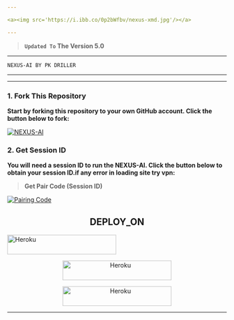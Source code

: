 ```yaml
---

<a><img src='https://i.ibb.co/0p2bWfbv/nexus-xmd.jpg'/></a>

---
```

    
> **`Updated To` The Version 5.0**
---

```
NEXUS-AI BY PK DRILLER 
```
---
---
### 1. Fork This Repository

**Start by forking this repository to your own GitHub account. Click the button below to fork:**

  <a href="https://github.com/Pkdriller/NEXUS-AI/fork"><img title="NEXUS-AI" src="https://img.shields.io/badge/FORK-NEXUS AI-h?color=blue&style=for-the-badge&logo=stackshare"></a>
  
### 2. Get Session ID 

**You will need a session ID to run the NEXUS-AI. Click the button below to obtain your session ID.if any error in loading site try vpn:**

> **Get Pair Code (Session ID)**

<a href='https://nexus-ai-pair.onrender.com/' target="_blank">
  <img alt='Pairing Code' src='https://img.shields.io/badge/Get%20Pairing%20Code-B700FB?style=for-the-badge&logo=opencv&logoColor=black'/>
</a>
<br> 

<h2 align="center">DEPLOY_ON</h2

<p align="center">
<a href='https://dashboard.heroku.com/new-app?template=https://github.com/Pkdriller/NEXUS-AI' target="_blank"><img alt='Heroku' src='https://img.shields.io/badge/-heroku ‎ deploy-purple?style=for-the-badge&logo=heroku&logoColor=white'/< width=250 height=45/p></a>

<p align="center">
<a href='https://railway.app/new' target="_blank"><img alt='Heroku' src='https://img.shields.io/badge/-railway deploy-FF8700?style=for-the-badge&logo=railway&logoColor=white'/< width=250 height=45/p></a>

<p align="center">
<a href='https://dashboard.render.com/web/new' target="_blank"><img alt='Heroku' src='https://img.shields.io/badge/-Render deploy-black?style=for-the-badge&logo=render&logoColot=white'/< width=250 height=45/p></a>

---

